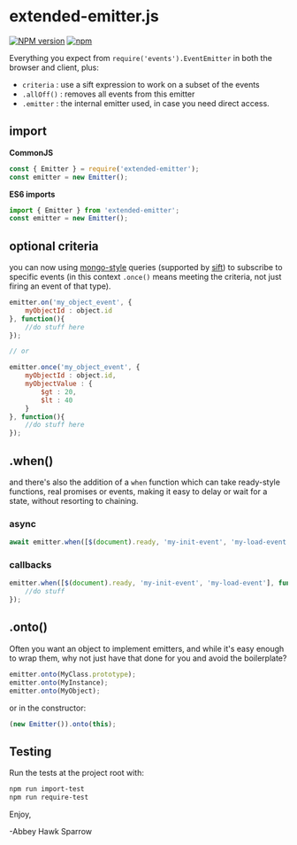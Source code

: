 extended-emitter.js
===================

[![NPM version](https://img.shields.io/npm/v/extended-emitter.svg)](https://www.npmjs.com/package/extended-emitter)
[![npm](https://img.shields.io/npm/dt/extended-emitter.svg)](https://www.npmjs.com/package/extended-emitter)

[//]: # (Old travis link went here, replace with actions based build)

Everything you expect from `require('events').EventEmitter` in both the browser and client, plus:
- `criteria` : use a sift expression to work on a subset of the events
- `.allOff()` : removes all events from this emitter
- `.emitter` : the internal emitter used, in case you need direct access.

import
------
**CommonJS**
```javascript
const { Emitter } = require('extended-emitter');
const emitter = new Emitter();
```
**ES6 imports**
```javascript
import { Emitter } from 'extended-emitter';
const emitter = new Emitter();
```

optional criteria
-----------------
you can now using [mongo-style](https://docs.mongodb.com/manual/reference/operator/query/) queries (supported by [sift](https://www.npmjs.com/package/sift)) to subscribe to specific events (in this context `.once()` means meeting the criteria, not just firing an event of that type).

```javascript
emitter.on('my_object_event', {
    myObjectId : object.id
}, function(){
    //do stuff here
});

// or

emitter.once('my_object_event', {
    myObjectId : object.id,
    myObjectValue : {
    	$gt : 20,
    	$lt : 40
    }
}, function(){
    //do stuff here
});
```

.when()
-------

and there's also the addition of a `when` function which can take ready-style functions, real promises or events, making it easy to delay or wait for a state, without resorting to chaining.

### async
```javascript
await emitter.when([$(document).ready, 'my-init-event', 'my-load-event']);
```

### callbacks
```javascript
emitter.when([$(document).ready, 'my-init-event', 'my-load-event'], function(){
	//do stuff
});
```

.onto()
-------
Often you want an object to implement emitters, and while it's easy enough to wrap them, why not just have that done for you and avoid the boilerplate?

```javascript
emitter.onto(MyClass.prototype);
emitter.onto(MyInstance);
emitter.onto(MyObject);
```

or in the constructor:

```javascript
(new Emitter()).onto(this);
```

Testing
-------

Run the tests at the project root with:

```bash
npm run import-test
npm run require-test
```

Enjoy,

-Abbey Hawk Sparrow

